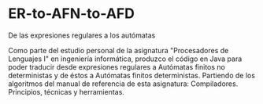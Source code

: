 # ER-to-AFN-to-AFD
De las expresiones regulares a los autómatas


Como parte del estudio personal de la asignatura "Procesadores de Lenguajes I" en ingeniería informática,
produzco el código en Java para poder traducir desde expresiones regulares a Autómatas finitos no deterministas
y de éstos a Autómatas finitos deterministas. Partiendo de los algoritmos del manual de referencia de esta 
asignatura: Compiladores. Principios, técnicas y herramientas.
